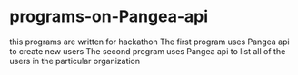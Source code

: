 # programs-on-Pangea-api
this programs are written for hackathon 
The first program uses Pangea api to create new users 
The second program uses Pangea api to list all of the users in the particular organization
